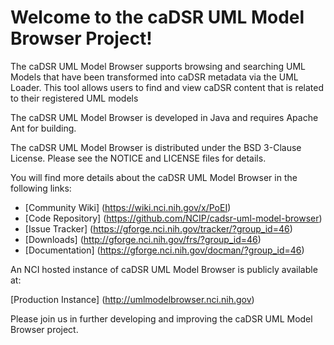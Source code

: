 Welcome to the caDSR UML Model Browser Project!
=====================================

The caDSR UML Model Browser supports browsing and searching UML Models that have been transformed into caDSR metadata via the UML Loader. This tool allows users to find and view caDSR content that is related to their registered UML models

The caDSR UML Model Browser is developed in Java and requires Apache Ant for building.

The caDSR UML Model Browser is distributed under the BSD 3-Clause License.
Please see the NOTICE and LICENSE files for details.

You will find more details about the caDSR UML Model Browser in the following links:

 * [Community Wiki] (https://wiki.nci.nih.gov/x/PoEI)
 * [Code Repository] (https://github.com/NCIP/cadsr-uml-model-browser)
 * [Issue Tracker] (https://gforge.nci.nih.gov/tracker/?group_id=46)
 * [Downloads] (http://gforge.nci.nih.gov/frs/?group_id=46)
 * [Documentation] (https://gforge.nci.nih.gov/docman/?group_id=46)
 
 
An NCI hosted instance of caDSR UML Model Browser is publicly available at:

[Production Instance] (http://umlmodelbrowser.nci.nih.gov) 


Please join us in further developing and improving the caDSR UML Model Browser project.
